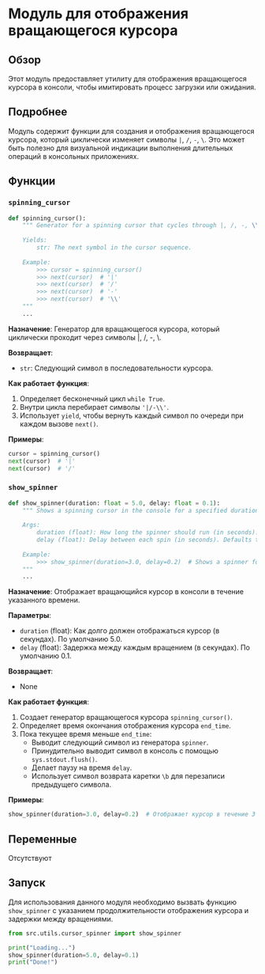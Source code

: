 # Модуль для отображения вращающегося курсора

## Обзор

Этот модуль предоставляет утилиту для отображения вращающегося курсора в консоли, чтобы имитировать процесс загрузки или ожидания.

## Подробнее

Модуль содержит функции для создания и отображения вращающегося курсора, который циклически изменяет символы `|`, `/`, `-`, `\`. Это может быть полезно для визуальной индикации выполнения длительных операций в консольных приложениях.

## Функции

### `spinning_cursor`

```python
def spinning_cursor():
    """ Generator for a spinning cursor that cycles through |, /, -, \\ symbols.
    
    Yields:
        str: The next symbol in the cursor sequence.
    
    Example:
        >>> cursor = spinning_cursor()
        >>> next(cursor)  # '|'
        >>> next(cursor)  # '/'
        >>> next(cursor)  # '-'
        >>> next(cursor)  # '\\'
    """
    ...
```

**Назначение**:
Генератор для вращающегося курсора, который циклически проходит через символы |, /, -, \\.

**Возвращает**:
- `str`: Следующий символ в последовательности курсора.

**Как работает функция**:
1. Определяет бесконечный цикл `while True`.
2. Внутри цикла перебирает символы `'|/-\\'`.
3. Использует `yield`, чтобы вернуть каждый символ по очереди при каждом вызове `next()`.

**Примеры**:

```python
cursor = spinning_cursor()
next(cursor)  # '|'
next(cursor)  # '/'
```

### `show_spinner`

```python
def show_spinner(duration: float = 5.0, delay: float = 0.1):
    """ Shows a spinning cursor in the console for a specified duration.
    
    Args:
        duration (float): How long the spinner should run (in seconds). Defaults to 5.0.
        delay (float): Delay between each spin (in seconds). Defaults to 0.1.
    
    Example:
        >>> show_spinner(duration=3.0, delay=0.2)  # Shows a spinner for 3 seconds
    """
    ...
```

**Назначение**:
Отображает вращающийся курсор в консоли в течение указанного времени.

**Параметры**:
- `duration` (float): Как долго должен отображаться курсор (в секундах). По умолчанию 5.0.
- `delay` (float): Задержка между каждым вращением (в секундах). По умолчанию 0.1.

**Возвращает**:
- None

**Как работает функция**:
1. Создает генератор вращающегося курсора `spinning_cursor()`.
2. Определяет время окончания отображения курсора `end_time`.
3. Пока текущее время меньше `end_time`:
    - Выводит следующий символ из генератора `spinner`.
    - Принудительно выводит символ в консоль с помощью `sys.stdout.flush()`.
    - Делает паузу на время `delay`.
    - Использует символ возврата каретки `\b` для перезаписи предыдущего символа.

**Примеры**:

```python
show_spinner(duration=3.0, delay=0.2)  # Отображает курсор в течение 3 секунд с задержкой 0.2 секунды
```

## Переменные

Отсутствуют

## Запуск

Для использования данного модуля необходимо вызвать функцию `show_spinner` с указанием продолжительности отображения курсора и задержки между вращениями.

```python
from src.utils.cursor_spinner import show_spinner

print("Loading...")
show_spinner(duration=5.0, delay=0.1)
print("Done!")